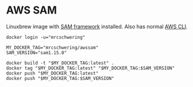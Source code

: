 # AWS SAM

Linuxbrew image with [SAM framework](https://docs.aws.amazon.com/serverless-application-model/latest/developerguide/what-is-sam.html) installed.
Also has normal [AWS CLI](https://docs.aws.amazon.com/cli/latest/userguide/cli-chap-welcome.html).

```
docker login -u="mrcschwering"

MY_DOCKER_TAG="mrcschwering/awssam"
SAM_VERSION="sam1.15.0"

docker build -t "$MY_DOCKER_TAG:latest" .
docker tag "$MY_DOCKER_TAG:latest" "$MY_DOCKER_TAG:$SAM_VERSION"
docker push "$MY_DOCKER_TAG:latest"
docker push "$MY_DOCKER_TAG:$SAM_VERSION"
```
